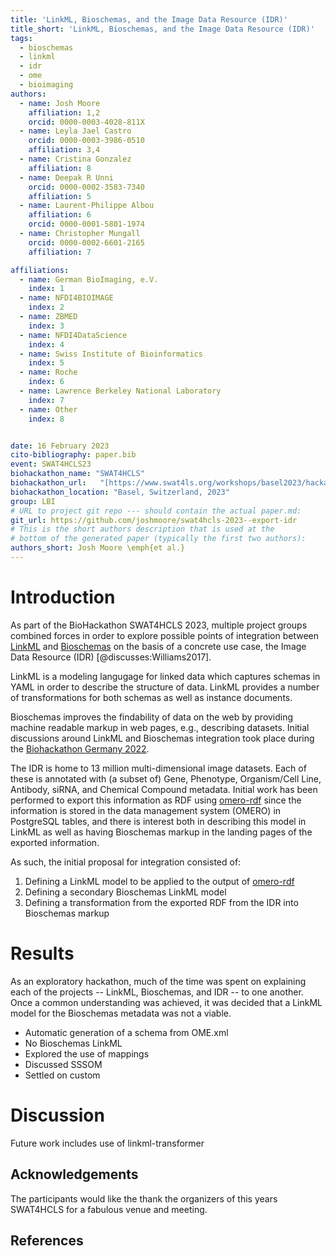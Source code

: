 ```yaml
---
title: 'LinkML, Bioschemas, and the Image Data Resource (IDR)'
title_short: 'LinkML, Bioschemas, and the Image Data Resource (IDR)'
tags:
  - bioschemas
  - linkml
  - idr
  - ome
  - bioimaging
authors:
  - name: Josh Moore
    affiliation: 1,2
    orcid: 0000-0003-4028-811X
  - name: Leyla Jael Castro
    orcid: 0000-0003-3986-0510
    affiliation: 3,4
  - name: Cristina Gonzalez
    affiliation: 8
  - name: Deepak R Unni
    orcid: 0000-0002-3583-7340
    affiliation: 5
  - name: Laurent-Philippe Albou
    affiliation: 6
    orcid: 0000-0001-5801-1974
  - name: Christopher Mungall
    orcid: 0000-0002-6601-2165
    affiliation: 7

affiliations:
  - name: German BioImaging, e.V.
    index: 1
  - name: NFDI4BIOIMAGE
    index: 2
  - name: ZBMED
    index: 3
  - name: NFDI4DataScience
    index: 4
  - name: Swiss Institute of Bioinformatics
    index: 5
  - name: Roche
    index: 6
  - name: Lawrence Berkeley National Laboratory
    index: 7
  - name: Other
    index: 8


date: 16 February 2023
cito-bibliography: paper.bib
event: SWAT4HCLS23
biohackathon_name: "SWAT4HCLS"
biohackathon_url:   "[https://www.swat4ls.org/workshops/basel2023/hackathon/](https://www.swat4ls.org/workshops/basel2023/hackathon/)"
biohackathon_location: "Basel, Switzerland, 2023"
group: LBI
# URL to project git repo --- should contain the actual paper.md:
git_url: https://github.com/joshmoore/swat4hcls-2023--export-idr
# This is the short authors description that is used at the
# bottom of the generated paper (typically the first two authors):
authors_short: Josh Moore \emph{et al.}
---
```


# Introduction

As part of the BioHackathon SWAT4HCLS 2023, multiple project groups combined
forces in order to explore possible points of integration between
[LinkML](https://linkml.org) and [Bioschemas](https://bioschemas.org/) on the
basis of a concrete use case, the Image Data Resource (IDR)
[@discusses:Williams2017].

LinkML is a modeling langugage for linked data which captures schemas in YAML
in order to describe the structure of data. LinkML provides a number of
transformations for both schemas as well as instance documents.

Bioschemas improves the findability of data on the web by providing machine
readable markup in web pages, e.g., describing datasets. Initial discussions
around LinkML and Bioschemas integration took place during the
[Biohackathon Germany 2022](https://www.denbi.de/de-nbi-events/1454-biohackathon-germany).

The IDR is home to 13 million multi-dimensional image datasets. Each of these
is annotated with (a subset of) Gene, Phenotype, Organism/Cell Line, Antibody,
siRNA, and Chemical Compound metadata. Initial work has been performed to
export this information as RDF using
[omero-rdf](https://pypi.org/project/omero-rdf) since the information is stored
in the data management system (OMERO) in PostgreSQL tables, and there is interest
both in describing this model in LinkML as well as having Bioschemas markup in
the landing pages of the exported information.

As such, the initial proposal for integration consisted of:

1. Defining a LinkML model to be applied to the output of [omero-rdf](https://pypi.org/project/omero-rdf)
2. Defining a secondary Bioschemas LinkML model
3. Defining a transformation from the exported RDF from the IDR into Bioschemas markup 

# Results

As an exploratory hackathon, much of the time was spent on explaining each of the
projects -- LinkML, Bioschemas, and IDR -- to one another. Once a common understanding
was achieved, it was decided that a LinkML model for the Bioschemas metadata was not
a viable.



* Automatic generation of a schema from OME.xml
* No Bioschemas LinkML
* Explored the use of mappings
* Discussed SSSOM
* Settled on custom

# Discussion

Future work includes use of linkml-transformer


## Acknowledgements

The participants would like the thank the organizers of this years SWAT4HCLS for a fabulous venue and meeting.

## References
